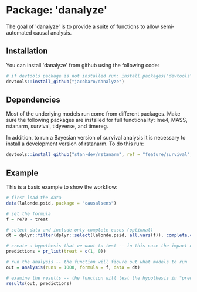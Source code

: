 # Package: 'danalyze'

The goal of 'danalyze' is to provide a suite of functions to allow semi-automated causal analysis.

## Installation

You can install 'danalyze' from github using the following code:

  ``` r
# if devtools package is not installed run: install.packages("devtools")
devtools::install_github("jacobaro/danalyze")

```

## Dependencies

Most of the underlying models run come from different packages. Make sure the following packages are installed 
for full functionality: lme4, MASS, rstanarm, survival, tidyverse, and timereg.

In addition, to run a Bayesian version of survival analysis it is necessary to install a development version of rstanarm.
To do this run: 

  ``` r
  devtools::install_github("stan-dev/rstanarm", ref = "feature/survival", build_vignettes = F)
```

## Example

This is a basic example to show the workflow:

  ``` r
  # first load the data
  data(lalonde.psid, package = "causalsens")

  # set the formula
  f = re78 ~ treat
  
  # select data and include only complete cases (optional)
  dt = dplyr::filter(dplyr::select(lalonde.psid, all.vars(f)), complete.cases(lalonde.psid))
  
  # create a hypothesis that we want to test -- in this case the impact of moving from a value of '0' to '1' for "treat"
  predictions = pr_list(treat = c(1, 0))
  
  # run the analysis -- the function will figure out what models to run
  out = analysis(runs = 1000, formula = f, data = dt)
  
  # examine the results -- the function will test the hypothesis in "predictions"
  results(out, predictions)
  
```
